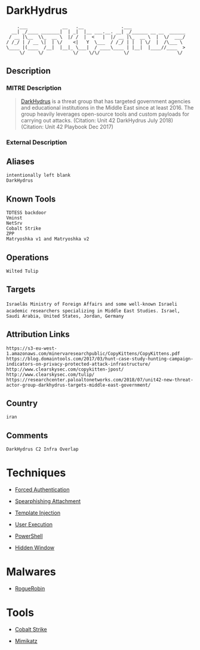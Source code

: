 
# DarkHydrus

```
    .___             __   .__              .___                    
  __| _/____ _______|  | _|  |__ ___.__. __| _/______ __ __  ______
 / __ |\__  \\_  __ \  |/ /  |  <   |  |/ __ |\_  __ \  |  \/  ___/
/ /_/ | / __ \|  | \/    <|   Y  \___  / /_/ | |  | \/  |  /\___ \ 
\____ |(____  /__|  |__|_ \___|  / ____\____ | |__|  |____//____  >
     \/     \/           \/    \/\/         \/                  \/ 

```

## Description

### MITRE Description

> [DarkHydrus](https://attack.mitre.org/groups/G0079) is a threat group that has targeted government agencies and educational institutions in the Middle East since at least 2016. The group heavily leverages open-source tools and custom payloads for carrying out attacks. (Citation: Unit 42 DarkHydrus July 2018) (Citation: Unit 42 Playbook Dec 2017)

### External Description

> 

## Aliases

```
intentionally left blank
DarkHydrus
```

## Known Tools

```
TDTESS backdoor
Vminst
NetSrv
Cobalt Strike
ZPP
Matryoshka v1 and Matryoshka v2
```

## Operations

```
Wilted Tulip
```

## Targets

```
Israelâs Ministry of Foreign Affairs and some well-known Israeli academic researchers specializing in Middle East Studies. Israel, Saudi Arabia, United States, Jordan, Germany
```

## Attribution Links

```
https://s3-eu-west-1.amazonaws.com/minervaresearchpublic/CopyKittens/CopyKittens.pdf
https://blog.domaintools.com/2017/03/hunt-case-study-hunting-campaign-indicators-on-privacy-protected-attack-infrastructure/
http://www.clearskysec.com/copykitten-jpost/
http://www.clearskysec.com/tulip/
https://researchcenter.paloaltonetworks.com/2018/07/unit42-new-threat-actor-group-darkhydrus-targets-middle-east-government/
```

## Country

```
iran
```

## Comments

```
DarkHydrus C2 Infra Overlap
```

# Techniques


* [Forced Authentication](../techniques/Forced-Authentication.md)

* [Spearphishing Attachment](../techniques/Spearphishing-Attachment.md)
    
* [Template Injection](../techniques/Template-Injection.md)
    
* [User Execution](../techniques/User-Execution.md)
    
* [PowerShell](../techniques/PowerShell.md)
    
* [Hidden Window](../techniques/Hidden-Window.md)
    

# Malwares


* [RogueRobin](../malwares/RogueRobin.md)


# Tools


* [Cobalt Strike](../tools/Cobalt-Strike.md)

* [Mimikatz](../tools/Mimikatz.md)
    
